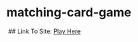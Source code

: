 # matching-card-game
<img src="" />
## Link To Site: <a href="https://poke-matchcards.netlify.app/">Play Here</a>
